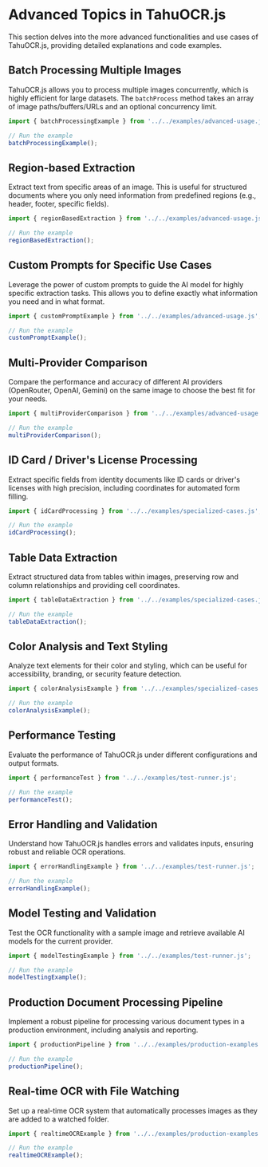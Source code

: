 # Advanced Topics in TahuOCR.js

This section delves into the more advanced functionalities and use cases of TahuOCR.js, providing detailed explanations and code examples.

## Batch Processing Multiple Images

TahuOCR.js allows you to process multiple images concurrently, which is highly efficient for large datasets. The `batchProcess` method takes an array of image paths/buffers/URLs and an optional concurrency limit.

```javascript
import { batchProcessingExample } from '../../examples/advanced-usage.js';

// Run the example
batchProcessingExample();
```

## Region-based Extraction

Extract text from specific areas of an image. This is useful for structured documents where you only need information from predefined regions (e.g., header, footer, specific fields).

```javascript
import { regionBasedExtraction } from '../../examples/advanced-usage.js';

// Run the example
regionBasedExtraction();
```

## Custom Prompts for Specific Use Cases

Leverage the power of custom prompts to guide the AI model for highly specific extraction tasks. This allows you to define exactly what information you need and in what format.

```javascript
import { customPromptExample } from '../../examples/advanced-usage.js';

// Run the example
customPromptExample();
```

## Multi-Provider Comparison

Compare the performance and accuracy of different AI providers (OpenRouter, OpenAI, Gemini) on the same image to choose the best fit for your needs.

```javascript
import { multiProviderComparison } from '../../examples/advanced-usage.js';

// Run the example
multiProviderComparison();
```

## ID Card / Driver's License Processing

Extract specific fields from identity documents like ID cards or driver's licenses with high precision, including coordinates for automated form filling.

```javascript
import { idCardProcessing } from '../../examples/specialized-cases.js';

// Run the example
idCardProcessing();
```

## Table Data Extraction

Extract structured data from tables within images, preserving row and column relationships and providing cell coordinates.

```javascript
import { tableDataExtraction } from '../../examples/specialized-cases.js';

// Run the example
tableDataExtraction();
```

## Color Analysis and Text Styling

Analyze text elements for their color and styling, which can be useful for accessibility, branding, or security feature detection.

```javascript
import { colorAnalysisExample } from '../../examples/specialized-cases.js';

// Run the example
colorAnalysisExample();
```

## Performance Testing

Evaluate the performance of TahuOCR.js under different configurations and output formats.

```javascript
import { performanceTest } from '../../examples/test-runner.js';

// Run the example
performanceTest();
```

## Error Handling and Validation

Understand how TahuOCR.js handles errors and validates inputs, ensuring robust and reliable OCR operations.

```javascript
import { errorHandlingExample } from '../../examples/test-runner.js';

// Run the example
errorHandlingExample();
```

## Model Testing and Validation

Test the OCR functionality with a sample image and retrieve available AI models for the current provider.

```javascript
import { modelTestingExample } from '../../examples/test-runner.js';

// Run the example
modelTestingExample();
```

## Production Document Processing Pipeline

Implement a robust pipeline for processing various document types in a production environment, including analysis and reporting.

```javascript
import { productionPipeline } from '../../examples/production-examples.js';

// Run the example
productionPipeline();
```

## Real-time OCR with File Watching

Set up a real-time OCR system that automatically processes images as they are added to a watched folder.

```javascript
import { realtimeOCRExample } from '../../examples/production-examples.js';

// Run the example
realtimeOCRExample();
```

